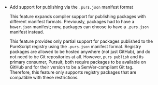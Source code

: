 - Add support for publishing via the `.purs.json` manifest format

  This feature expands compiler support for publishing packages with different
  manifest formats. Previously, packages had to have a `bower.json` manifest;
  now, packages can choose to have a `.purs.json` manifest instead.

  This feature provides only partial support for packages published to the
  PureScript registry using the `.purs.json` manifest format. Registry packages
  are allowed to be hosted anywhere (not just GitHub), and do not need to be
  Git repositories at all. However, `purs publish` and its primary consumer,
  Pursuit, both require packages to be available on GitHub and for their version
  to be a SemVer-compliant Git tag. Therefore, this feature only supports
  registry packages that are compatible with these restrictions.
